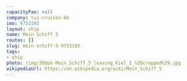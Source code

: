 ```yaml
---
capacityPax: null
company: tui-cruises-de
imo: 9753193
layout: ship
name: Mein Schiff 5
routes: []
slug: mein-schiff-5-9753193
tags:
- ship
photo: /img/300px-Mein_Schiff_5_leaving_Kiel_I_%28cropped%29.jpg
wikipediaUrl: https://en.wikipedia.org/wiki/Mein_Schiff_5
---
```


